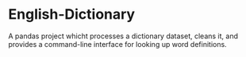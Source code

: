 # English-Dictionary
A pandas project whicht processes a dictionary dataset, cleans it, and provides a command-line interface for looking up word definitions.
